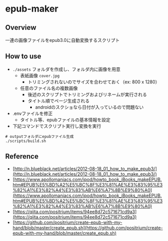 # epub-maker

## Overview

一連の画像ファイルをepub3.0に自動変換するスクリプト

## How to use

- `./assets` フォルダを作成し、フォルダ内に画像を用意
  - 表紙画像 `cover.jpg`
    - トリミングされないのでサイズを合わせておく（ex: 800 x 1280）
  - 任意のファイル名の複数画像
    - 後述のスクリプトでトリミングおよびリネームが実行される
    - タイトル順でページ生成される
      - androidのスクショなら日付が入っているので問題ない
- .envファイルを修正
  - タイトル等、epubファイルの基本情報を設定
- 下記コマンドでスクリプト実行し変換を実行

```shell
# outputフォルダにepubファイル生成
./scripts/build.sh
```

## Reference

- [http://n.blueblack.net/articles/2012-08-18_01_how_to_make_epub3/](http://n.blueblack.net/articles/2012-08-18_01_how_to_make_epub3/)
- [https://www.apollomaniacs.com/ipod/howto_book_iBooks_makeEPUB.htm#EPUB%E5%BD%A2%E5%BC%8F%E3%81%AE%E3%83%95%E3%82%A1%E3%82%A4%E3%83%AB%E6%A7%8B%E9%80%A0](https://www.apollomaniacs.com/ipod/howto_book_iBooks_makeEPUB.htm#EPUB%E5%BD%A2%E5%BC%8F%E3%81%AE%E3%83%95%E3%82%A1%E3%82%A4%E3%83%AB%E6%A7%8B%E9%80%A0)
- [https://qiita.com/positrium/items/94ee8d72c571671cd9a3](https://qiita.com/positrium/items/94ee8d72c571671cd9a3)
- [https://github.com/positrium/create-epub-with-my-hand/blob/master/create_epub.sh](https://github.com/positrium/create-epub-with-my-hand/blob/master/create_epub.sh)
